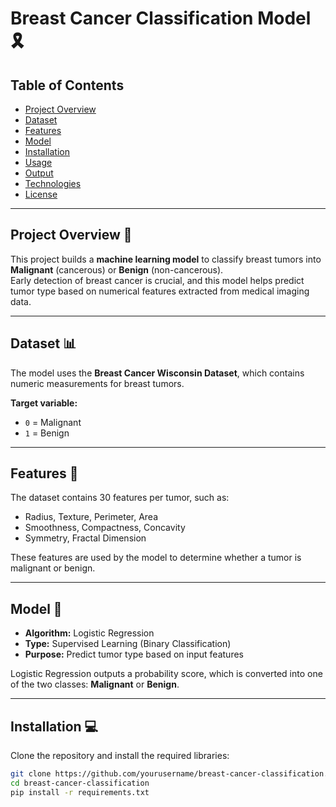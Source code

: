 # Breast Cancer Classification Model 🎗️

## Table of Contents
- [Project Overview](#project-overview)  
- [Dataset](#dataset)  
- [Features](#features)  
- [Model](#model)  
- [Installation](#installation)  
- [Usage](#usage)  
- [Output](#output)  
- [Technologies](#technologies)  
- [License](#license)  

---

## Project Overview 📝
This project builds a **machine learning model** to classify breast tumors into **Malignant** (cancerous) or **Benign** (non-cancerous).  
Early detection of breast cancer is crucial, and this model helps predict tumor type based on numerical features extracted from medical imaging data.

---

## Dataset 📊
The model uses the **Breast Cancer Wisconsin Dataset**, which contains numeric measurements for breast tumors.  

**Target variable:**  
- `0` = Malignant  
- `1` = Benign  

---

## Features 🔑
The dataset contains 30 features per tumor, such as:  
- Radius, Texture, Perimeter, Area  
- Smoothness, Compactness, Concavity  
- Symmetry, Fractal Dimension  

These features are used by the model to determine whether a tumor is malignant or benign.

---

## Model 🤖
- **Algorithm:** Logistic Regression  
- **Type:** Supervised Learning (Binary Classification)  
- **Purpose:** Predict tumor type based on input features  

Logistic Regression outputs a probability score, which is converted into one of the two classes: **Malignant** or **Benign**.

---

## Installation 💻
Clone the repository and install the required libraries:

```bash
git clone https://github.com/yourusername/breast-cancer-classification.git
cd breast-cancer-classification
pip install -r requirements.txt

